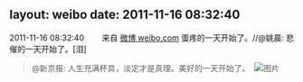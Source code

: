 layout: weibo
date: 2011-11-16 08:32:40
---
<meta name="referrer" content="no-referrer" />

2011-11-16 08:32:40  &nbsp;&nbsp;&nbsp;&nbsp;&nbsp;&nbsp; 来自 <a href="http://weibo.com/" rel="nofollow">微博 weibo.com</a>
蛋疼的一天开始了。//@姚晨: 悲催的一天开始了。[泪]
>  @新京报: 人生充满杯具，淡定才是真理。美好的一天开始了。 ​​​
>  ![图片](https://ww2.sinaimg.cn/large/61ff32dejw1dn5eemwlpej.jpg)
